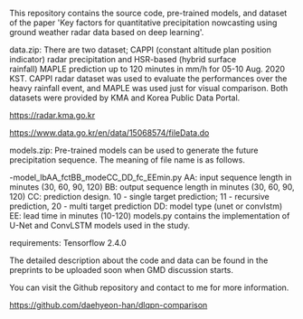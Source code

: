 This repository contains the source code, pre-trained models, and dataset of the paper 'Key factors for quantitative precipitation nowcasting using ground weather radar data based on deep learning'. 

data.zip: There are two dataset; CAPPI (constant altitude plan position indicator) radar precipitation and HSR-based (hybrid surface rainfall) MAPLE prediction up to 120 minutes in mm/h for 05-10 Aug. 2020 KST. CAPPI radar dataset was used to evaluate the performances over the heavy rainfall event, and MAPLE was used just for visual comparison. Both datasets were provided by KMA and Korea Public Data Portal.

https://radar.kma.go.kr

https://www.data.go.kr/en/data/15068574/fileData.do


models.zip: Pre-trained models can be used to generate the future precipitation sequence. The meaning of file name is as follows.

-model_lbAA_fctBB_modeCC_DD_fc_EEmin.py
AA: input sequence length in minutes (30, 60, 90, 120)
BB: output sequence length in minutes (30, 60, 90, 120)
CC: prediction design. 10 - single target prediction; 11 - recursive prediction, 20 - multi target prediction
DD: model type (unet or convlstm)
EE: lead time in minutes (10-120)
models.py contains the implementation of U-Net and ConvLSTM models used in the study. 

requirements: Tensorflow 2.4.0


The detailed description about the code and data can be found in the preprints to be uploaded soon when GMD discussion starts.

You can visit the Github repository and contact to me for more information.

https://github.com/daehyeon-han/dlqpn-comparison